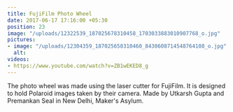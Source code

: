```yaml
---
title: FujiFilm Photo Wheel
date: 2017-06-17 17:16:00 +05:30
position: 23
image: "/uploads/12322539_187025678310458_1703033883010907768_o.jpg"
pictures:
- image: "/uploads/12304359_187025658310460_8430608714548764108_o.jpg"
  alt:
videos:
- https://www.youtube.com/watch?v=ZB1wEKED8_g
---
```


The photo wheel was made using the laser cutter for FujiFilm. It is designed to hold Polaroid images taken by their camera.
Made by Utkarsh Gupta and Premankan Seal in New Delhi, Maker's Asylum.
